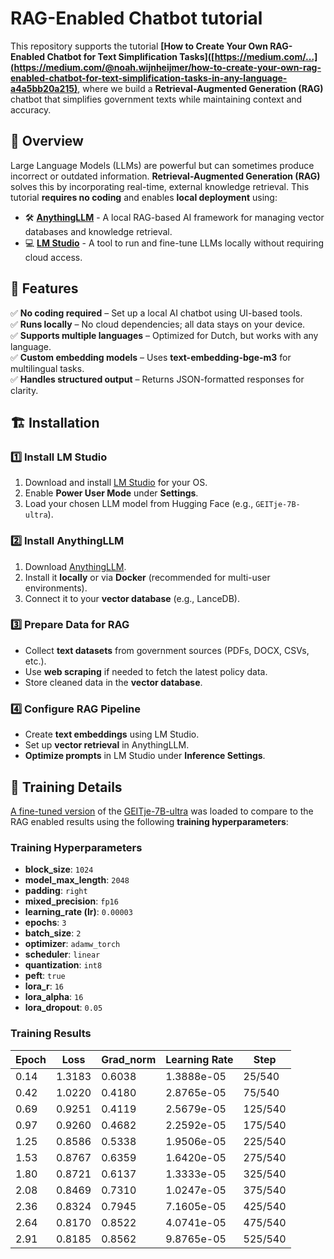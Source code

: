 # RAG-Enabled Chatbot tutorial

This repository supports the tutorial **[How to Create Your Own RAG-Enabled Chatbot for Text Simplification Tasks]([https://medium.com/...](https://medium.com/@noah.wijnheijmer/how-to-create-your-own-rag-enabled-chatbot-for-text-simplification-tasks-in-any-language-a4a5bb20a215)**, where we build a **Retrieval-Augmented Generation (RAG)** chatbot that simplifies government texts while maintaining context and accuracy.

## 📌 Overview

Large Language Models (LLMs) are powerful but can sometimes produce incorrect or outdated information. **Retrieval-Augmented Generation (RAG)** solves this by incorporating real-time, external knowledge retrieval. This tutorial **requires no coding** and enables **local deployment** using:

- 🛠 **[AnythingLLM](https://anythingllm.com/)** - A local RAG-based AI framework for managing vector databases and knowledge retrieval.
- 💻 **[LM Studio](https://lmstudio.ai/)** - A tool to run and fine-tune LLMs locally without requiring cloud access.

## 🚀 Features

✅ **No coding required** – Set up a local AI chatbot using UI-based tools.  
✅ **Runs locally** – No cloud dependencies; all data stays on your device.  
✅ **Supports multiple languages** – Optimized for Dutch, but works with any language.  
✅ **Custom embedding models** – Uses **text-embedding-bge-m3** for multilingual tasks.  
✅ **Handles structured output** – Returns JSON-formatted responses for clarity.  

## 🏗️ Installation

### 1️⃣ Install LM Studio
1. Download and install [LM Studio](https://lmstudio.ai/) for your OS.
2. Enable **Power User Mode** under **Settings**.
3. Load your chosen LLM model from Hugging Face (e.g., `GEITje-7B-ultra`).

### 2️⃣ Install AnythingLLM
1. Download [AnythingLLM](https://anythingllm.com/).
2. Install it **locally** or via **Docker** (recommended for multi-user environments).
3. Connect it to your **vector database** (e.g., LanceDB).

### 3️⃣ Prepare Data for RAG
- Collect **text datasets** from government sources (PDFs, DOCX, CSVs, etc.).
- Use **web scraping** if needed to fetch the latest policy data.
- Store cleaned data in the **vector database**.

### 4️⃣ Configure RAG Pipeline
- Create **text embeddings** using LM Studio.
- Set up **vector retrieval** in AnythingLLM.
- **Optimize prompts** in LM Studio under **Inference Settings**.

## 🔬 Training Details

[A fine-tuned version](https://huggingface.co/Nelis5174473/GovLLM-7B-ultra) of the [GEITje-7B-ultra](https://huggingface.co/BramVanroy/GEITje-7B-ultra) was loaded to compare to the RAG enabled results using the following **training hyperparameters**:

### **Training Hyperparameters**
- **block_size**: `1024`
- **model_max_length**: `2048`
- **padding**: `right`
- **mixed_precision**: `fp16`
- **learning_rate (lr)**: `0.00003`
- **epochs**: `3`
- **batch_size**: `2`
- **optimizer**: `adamw_torch`
- **scheduler**: `linear`
- **quantization**: `int8`
- **peft**: `true`
- **lora_r**: `16`
- **lora_alpha**: `16`
- **lora_dropout**: `0.05`

### **Training Results**
| Epoch  | Loss  | Grad_norm | Learning Rate | Step |
|--------|------|----------|---------------|------|
| 0.14   | 1.3183 | 0.6038 | 1.3888e-05 | 25/540 |
| 0.42   | 1.0220 | 0.4180 | 2.8765e-05 | 75/540 |
| 0.69   | 0.9251 | 0.4119 | 2.5679e-05 | 125/540 |
| 0.97   | 0.9260 | 0.4682 | 2.2592e-05 | 175/540 |
| 1.25   | 0.8586 | 0.5338 | 1.9506e-05 | 225/540 |
| 1.53   | 0.8767 | 0.6359 | 1.6420e-05 | 275/540 |
| 1.80   | 0.8721 | 0.6137 | 1.3333e-05 | 325/540 |
| 2.08   | 0.8469 | 0.7310 | 1.0247e-05 | 375/540 |
| 2.36   | 0.8324 | 0.7945 | 7.1605e-05 | 425/540 |
| 2.64   | 0.8170 | 0.8522 | 4.0741e-05 | 475/540 |
| 2.91   | 0.8185 | 0.8562 | 9.8765e-05 | 525/540 |
